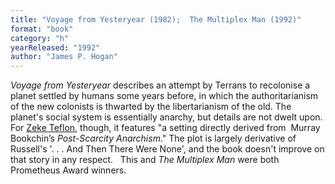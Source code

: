 ```yaml
---
title: "Voyage from Yesteryear (1982);  The Multiplex Man (1992)"
format: "book"
category: "h"
yearReleased: "1992"
author: "James P. Hogan"
---
```

_Voyage from Yesteryear_ describes an attempt by Terrans to recolonise a planet settled by humans some years before, in which the authoritarianism of the new colonists is thwarted by the libertarianism of the old. The planet's social system is essentially anarchy, but details are not dwelt upon.  For <a href="http://seesharppress.wordpress.com/2013/10/24/anarchist-science-fiction-favorite-novels/"> Zeke Teflon</a>, though, it features "a setting directly derived from  Murray  Bookchin’s _Post-Scarcity Anarchism_." The plot is largely derivative of Russell's  '. . . And Then There Were None', and the book doesn't improve on that story in any respect. 
 
This and _The Multiplex Man_ were both Prometheus Award winners.
